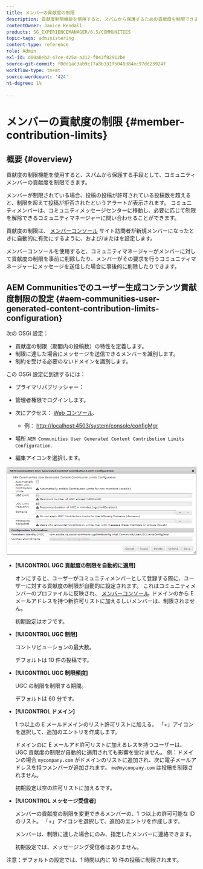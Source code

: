 ```yaml
---
title: メンバーの貢献度の制限
description: 貢献度制限機能を使用すると、スパムから保護するための貢献度を制限できます。
contentOwner: Janice Kendall
products: SG_EXPERIENCEMANAGER/6.5/COMMUNITIES
topic-tags: administering
content-type: reference
role: Admin
exl-id: d00a8eb2-47ce-425a-a312-f043f82912be
source-git-commit: f0dd1ac3ab9c17a8b331f5048d84ec97dd23924f
workflow-type: tm+mt
source-wordcount: '424'
ht-degree: 1%

---
```


# メンバーの貢献度の制限 {#member-contribution-limits}

## 概要 {#overview}

貢献度の制限機能を使用すると、スパムから保護する手段として、コミュニティメンバーの貢献度を制限できます。

メンバーが制限されている場合、投稿の投稿が許可されている投稿数を超えると、制限を超えて投稿が拒否されたというアラートが表示されます。 コミュニティメンバーは、コミュニティメッセージセンターに移動し、必要に応じて制限を解除できるコミュニティマネージャーに問い合わせることができます。

貢献度の制限は、 [メンバーコンソール](members.md) サイト訪問者が新規メンバーになったときに自動的に有効にするように、および/またはを設定します。

メンバーコンソールを使用すると、コミュニティマネージャーがメンバーに対して貢献度の制限を事前に削除したり、メンバーがその要求を行うコミュニティマネージャーにメッセージを送信した場合に事後的に削除したりできます。

## AEM Communitiesでのユーザー生成コンテンツ貢献度制限の設定 {#aem-communities-user-generated-content-contribution-limits-configuration}

次の OSGi 設定：

* 貢献度の制限（期間内の投稿数）の特性を定義します。
* 制限に達した場合にメッセージを送信できるメンバーを識別します。
* 制約を受ける必要のないドメインを識別します。

この OSGi 設定に到達するには：

* プライマリパブリッシャー：
* 管理者権限でログインします。
* 次にアクセス： [Web コンソール](../../help/sites-deploying/configuring-osgi.md).

   * 例： [http://localhost:4503/system/console/configMgr](http://localhost:4503/system/console/configMgr)

* 場所 `AEM Communities User Generated Content Contribution Limits Configuration`.
* 編集アイコンを選択します。

![configure-limits](assets/configure-limits.png)

* **[!UICONTROL UGC 貢献度の制限を自動的に適用]**

  オンにすると、ユーザーがコミュニティメンバーとして登録する際に、ユーザーに対する貢献度の制限が自動的に設定されます。 これはコミュニティメンバーのプロファイルに反映され、 [メンバーコンソール](members.md). ドメインのから E メールアドレスを持つ新許可リストに加えるしいメンバーは、制限されません。

  初期設定はオフです。

* **[!UICONTROL UGC 制限]**

  コントリビューションの最大数。

  デフォルトは 10 件の投稿です。

* **[!UICONTROL UGC 制限頻度]**

  UGC の制限を制限する期間。

  デフォルトは 60 分です。

* **[!UICONTROL ドメイン]**

  1 つ以上の E メールドメインのリスト許可リストに加える。 「+」アイコンを選択して、追加のエントリを作成します。

  ドメインのに E メールアド許可リストに加えるレスを持つユーザーは、UGC 貢献度の制限が自動的に適用されても影響を受けません。 例：ドメインの場合 `mycompany.com` がドメインのリストに追加され、次に電子メールアドレスを持つメンバーが追加されます。 `me@mycompany.com` は投稿を制限されません。

  初期設定は空の許可リストに加えるです。

* **[!UICONTROL メッセージ受信者]**

  メンバーの貢献度の制限を変更できるメンバーの、1 つ以上の許可可能な ID のリスト。 「+」アイコンを選択して、追加のエントリを作成します。

  メンバーは、制限に達した場合にのみ、指定したメンバーに連絡できます。

  初期設定では、メッセージング受信者はありません。

注意：デフォルトの設定では、1 時間以内に 10 件の投稿に制限されます。
